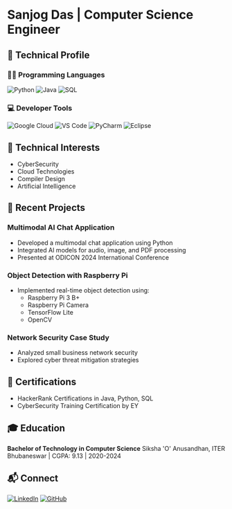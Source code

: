 # Sanjog Das | Computer Science Engineer

## 🚀 Technical Profile

### 🧑‍💻 Programming Languages
![Python](https://img.shields.io/badge/-Python-05122A?style=flat&logo=python)
![Java](https://img.shields.io/badge/-Java-05122A?style=flat&logo=java)
![SQL](https://img.shields.io/badge/-SQL-05122A?style=flat&logo=postgresql)

### 💻 Developer Tools
![Google Cloud](https://img.shields.io/badge/-Google%20Cloud-05122A?style=flat&logo=google-cloud)
![VS Code](https://img.shields.io/badge/-VS%20Code-05122A?style=flat&logo=visual-studio-code)
![PyCharm](https://img.shields.io/badge/-PyCharm-05122A?style=flat&logo=pycharm)
![Eclipse](https://img.shields.io/badge/-Eclipse-05122A?style=flat&logo=eclipse)

## 🔬 Technical Interests
- CyberSecurity
- Cloud Technologies
- Compiler Design
- Artificial Intelligence

## 🚀 Recent Projects

### Multimodal AI Chat Application
- Developed a multimodal chat application using Python
- Integrated AI models for audio, image, and PDF processing
- Presented at ODICON 2024 International Conference

### Object Detection with Raspberry Pi
- Implemented real-time object detection using:
  - Raspberry Pi 3 B+
  - Raspberry Pi Camera
  - TensorFlow Lite
  - OpenCV

### Network Security Case Study
- Analyzed small business network security
- Explored cyber threat mitigation strategies

## 📜 Certifications
- HackerRank Certifications in Java, Python, SQL
- CyberSecurity Training Certification by EY

## 🎓 Education
**Bachelor of Technology in Computer Science**
Siksha 'O' Anusandhan, ITER Bhubaneswar | CGPA: 9.13 | 2020-2024

## 📬 Connect
[![LinkedIn](https://img.shields.io/badge/-LinkedIn-blue?style=flat-square&logo=Linkedin&logoColor=white)](https://www.linkedin.com/in/sanjog-das-3a6781205/)
[![GitHub](https://img.shields.io/badge/-GitHub-05122A?style=flat-square&logo=github)](https://github.com/Sanjogdas1718)
